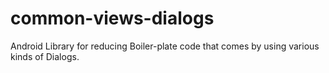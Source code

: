 # common-views-dialogs
Android Library for reducing Boiler-plate code that comes by using various kinds of Dialogs.
